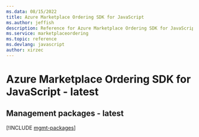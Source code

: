```yaml
---
ms.data: 08/15/2022
title: Azure Marketplace Ordering SDK for JavaScript
ms.author: jeffish
description: Reference for Azure Marketplace Ordering SDK for JavaScript
ms.service: marketplaceordering
ms.topic: reference
ms.devlang: javascript
author: xirzec
---
```

# Azure Marketplace Ordering SDK for JavaScript - latest

## Management packages - latest
[!INCLUDE [mgmt-packages](marketplace-ordering-mgmt-index.md)]